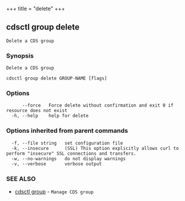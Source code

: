 +++
title = "delete"
+++
## cdsctl group delete

`Delete a CDS group`

### Synopsis

`Delete a CDS group`

```
cdsctl group delete GROUP-NAME [flags]
```

### Options

```
      --force   Force delete without confirmation and exit 0 if resource does not exist
  -h, --help    help for delete
```

### Options inherited from parent commands

```
  -f, --file string   set configuration file
  -k, --insecure      (SSL) This option explicitly allows curl to perform "insecure" SSL connections and transfers.
  -w, --no-warnings   do not display warnings
  -v, --verbose       verbose output
```

### SEE ALSO

* [cdsctl group](/manual/components/cdsctl/group/)	 - `Manage CDS group`

